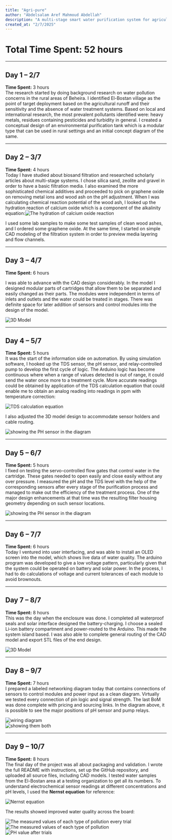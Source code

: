 ```yaml
---
title: "Agri-pure"
author: "Abdelsalam Aref Mahmoud Abdellah"
description: "A multi-stage smart water purification system for agricultural runoff in rural Egypt using biosand, graphene oxide, and Arduino automation."
created_at: "2/7/2025"
---
```


# Total Time Spent: 52 hours

---

## Day 1 – 2/7  
**Time Spent:** 3 hours  
The research started by doing background research on water pollution concerns in the rural areas of Beheira. I identified El-Bostan village as the point of target deployment based on the agricultural runoff and their sensitivity and the absence of water treatment systems. Based on local and international research, the most prevalent pollutants identified were: heavy metals, residues containing pesticides and turbidity in general. I created a conceptual design of an environmental purification tank which is a modular type that can be used in rural settings and an initial concept diagram of the same.

---

## Day 2 – 3/7  
**Time Spent:** 4 hours  
Today I have studied about biosand filtration and researched scholarly articles about multi-stage systems. I chose silica sand, zeolite and gravel in order to have a basic filtration media. I also examined the more sophisticated chemical additives and proceeded to pick on graphene oxide on removing metal ions and wood ash on the pH adjustment. When I was calculating chemical reaction potential of the wood ash, I looked up the hydration reaction of calcium oxide which is a component of the alkalinity equation:![The hydration of calcium oxide reaction](photos/image-5.png)

I used some lab samples to make some test samples of clean wood ashes, and I ordered some graphene oxide. At the same time, I started on simple CAD modeling of the filtration system in order to preview media layering and flow channels.

---

## Day 3 – 4/7  
**Time Spent:** 6 hours  

I was able to advance with the CAD design considerably. In the model I designed modular parts of cartridges that allow them to be separated and easily changed as their parts. The modules were independent in terms of inlets and outlets and the water could be treated in stages. There was definite space for later addition of sensors and control modules into the design of the model.

![3D Model](photos/im1.jpg)

---

## Day 4 – 5/7  
**Time Spent:** 5 hours  
It was the start of the information side on automation. By using simulation software, I hooked up the TDS sensor, the pH sensor, and relay-controlled pump to develop the first cycle of logic. The Arduino logic has become continuous where when a range of values detected is out of range, it could send the water once more to a treatment cycle. More accurate readings could be obtained by application of the TDS calculation equation that could enable me to obtain an analog reading into readings in ppm with temperature correction:

![TDS calculation equation](photos/image-4.png)

I also adjusted the 3D model design to accommodate sensor holders and cable routing.

![showing the PH sensor in the diagram](photos/2.jpg)

---

## Day 5 – 6/7  
**Time Spent:** 5 hours  
I fixed on testing the servo-controlled flow gates that control water in the cartridge. These gates needed to open easily and close easily without any over pressure. I measured the pH and the TDS level with the help of the corresponding sensors after every stage of the purification process and managed to make out the efficiency of the treatment process. One of the major design enhancements at that time was the resulting filter housing geometry depending on such sensor locations.


![showing the PH sensor in the diagram](photos/3.jpg)

---

## Day 6 – 7/7  
**Time Spent:** 6 hours  
Today I ventured into user interfacing, and was able to install an OLED screen into the model, which shows live data of water quality. The arduino program was developed to give a low voltage pattern, particularly given that the system could be operated on battery and solar power. In the process, I had to do calculations of voltage and current tolerances of each module to avoid brownouts.

---

## Day 7 – 8/7  
**Time Spent:** 8 hours  
This was the day when the enclosure was done. I completed all waterproof seals and solar interface designed the battery-charging. I choose a sealed Li-ion battery compartment and power-routed to the Arduino. This made the system island based. I was also able to complete general routing of the CAD model and export STL files of the end design.

![3D Model](photos/im2.jpg)

---

## Day 8 – 9/7  
**Time Spent:** 7 hours  
I prepared a labeled networking diagram today that contains connections of sensors to control modules and power input as a clean diagram. Virtually we tested every connection of pin logic and signal strength. The last BoM was done complete with pricing and sourcing links. In the diagram above, it is possible to see the major positions of pH sensor and pump relays.

![wiring diagram](photos/1.jpg)  
![showing them both](photos/4.jpg)

---

## Day 9 – 10/7  
**Time Spent:** 8 hours  
The final day of the project was all about packaging and validation. I wrote the full README with instructions, set up the GitHub repository, and uploaded all source files, including CAD models. I tested water samples from the El-Bostan area at a testing organization to get all its numbers. To understand electrochemical sensor readings at different concentrations and pH levels, I used the **Nernst equation** for reference:

![Nernst equation](photos/image-3.png)

The results showed improved water quality across the board:

![The measured values of each type of pollution every trial](photos/image.png)  
![The measured values of each type of pollution](photos/image-1.png)  
![PH value after trials](photos/image-2.png)


